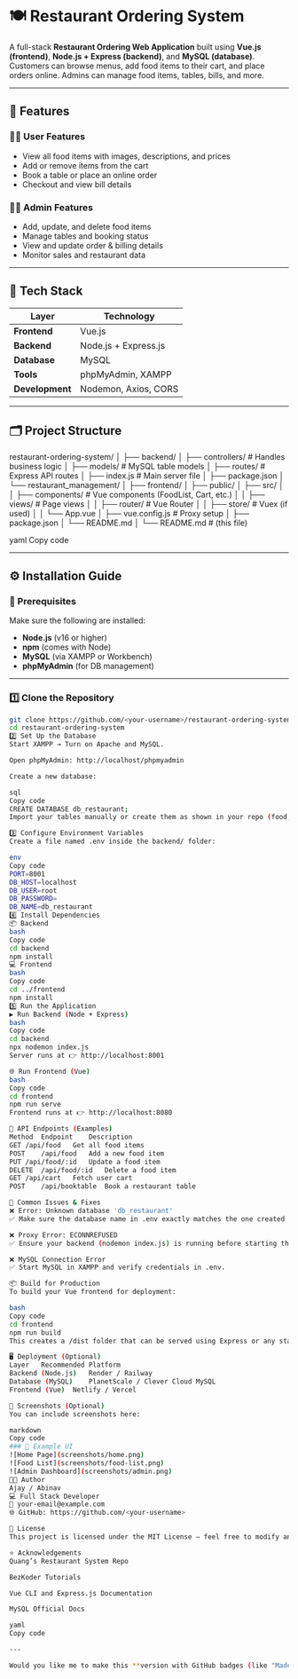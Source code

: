 # 🍽️ Restaurant Ordering System

A full-stack **Restaurant Ordering Web Application** built using **Vue.js (frontend)**, **Node.js + Express (backend)**, and **MySQL (database)**.  
Customers can browse menus, add food items to their cart, and place orders online. Admins can manage food items, tables, bills, and more.

---

## 🚀 Features

### 👨‍💻 User Features
- View all food items with images, descriptions, and prices  
- Add or remove items from the cart  
- Book a table or place an online order  
- Checkout and view bill details  

### 🧑‍🍳 Admin Features
- Add, update, and delete food items  
- Manage tables and booking status  
- View and update order & billing details  
- Monitor sales and restaurant data

---

## 🧩 Tech Stack

| Layer | Technology |
|-------|-------------|
| **Frontend** | Vue.js |
| **Backend** | Node.js + Express.js |
| **Database** | MySQL |
| **Tools** | phpMyAdmin, XAMPP |
| **Development** | Nodemon, Axios, CORS |

---

## 🗂️ Project Structure

restaurant-ordering-system/
│
├── backend/
│ ├── controllers/ # Handles business logic
│ ├── models/ # MySQL table models
│ ├── routes/ # Express API routes
│ ├── index.js # Main server file
│ ├── package.json
│ └── restaurant_management/
│
├── frontend/
│ ├── public/
│ ├── src/
│ │ ├── components/ # Vue components (FoodList, Cart, etc.)
│ │ ├── views/ # Page views
│ │ ├── router/ # Vue Router
│ │ ├── store/ # Vuex (if used)
│ │ └── App.vue
│ ├── vue.config.js # Proxy setup
│ ├── package.json
│ └── README.md
│
└── README.md # (this file)

yaml
Copy code

---

## ⚙️ Installation Guide

### 🧠 Prerequisites
Make sure the following are installed:
- **Node.js** (v16 or higher)
- **npm** (comes with Node)
- **MySQL** (via XAMPP or Workbench)
- **phpMyAdmin** (for DB management)

---

### 1️⃣ Clone the Repository

```bash
git clone https://github.com/<your-username>/restaurant-ordering-system.git
cd restaurant-ordering-system
2️⃣ Set Up the Database
Start XAMPP → Turn on Apache and MySQL.

Open phpMyAdmin: http://localhost/phpmyadmin

Create a new database:

sql
Copy code
CREATE DATABASE db_restaurant;
Import your tables manually or create them as shown in your repo (food, cart, user, booktable, etc.).

3️⃣ Configure Environment Variables
Create a file named .env inside the backend/ folder:

env
Copy code
PORT=8001
DB_HOST=localhost
DB_USER=root
DB_PASSWORD=
DB_NAME=db_restaurant
4️⃣ Install Dependencies
📦 Backend
bash
Copy code
cd backend
npm install
💻 Frontend
bash
Copy code
cd ../frontend
npm install
5️⃣ Run the Application
▶️ Run Backend (Node + Express)
bash
Copy code
cd backend
npx nodemon index.js
Server runs at 👉 http://localhost:8001

🌐 Run Frontend (Vue)
bash
Copy code
cd frontend
npm run serve
Frontend runs at 👉 http://localhost:8080

🔗 API Endpoints (Examples)
Method	Endpoint	Description
GET	/api/food	Get all food items
POST	/api/food	Add a new food item
PUT	/api/food/:id	Update a food item
DELETE	/api/food/:id	Delete a food item
GET	/api/cart	Fetch user cart
POST	/api/booktable	Book a restaurant table

🧠 Common Issues & Fixes
❌ Error: Unknown database 'db_restaurant'
✅ Make sure the database name in .env exactly matches the one created in phpMyAdmin.

❌ Proxy Error: ECONNREFUSED
✅ Ensure your backend (nodemon index.js) is running before starting the frontend.

❌ MySQL Connection Error
✅ Start MySQL in XAMPP and verify credentials in .env.

📦 Build for Production
To build your Vue frontend for deployment:

bash
Copy code
cd frontend
npm run build
This creates a /dist folder that can be served using Express or any static hosting service.

🖥️ Deployment (Optional)
Layer	Recommended Platform
Backend (Node.js)	Render / Railway
Database (MySQL)	PlanetScale / Clever Cloud MySQL
Frontend (Vue)	Netlify / Vercel

📸 Screenshots (Optional)
You can include screenshots here:

markdown
Copy code
### 🧾 Example UI
![Home Page](screenshots/home.png)
![Food List](screenshots/food-list.png)
![Admin Dashboard](screenshots/admin.png)
👨‍💻 Author
Ajay / Abinav
💻 Full Stack Developer
📧 your-email@example.com
🌐 GitHub: https://github.com/<your-username>

🪪 License
This project is licensed under the MIT License — feel free to modify and use it.

⭐ Acknowledgements
Quang’s Restaurant System Repo

BezKoder Tutorials

Vue CLI and Express.js Documentation

MySQL Official Docs

yaml
Copy code

---

Would you like me to make this **version with GitHub badges (like "Made with Vue.js" / "License MIT")** and **
